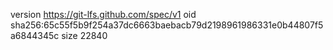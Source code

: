 version https://git-lfs.github.com/spec/v1
oid sha256:65c55f5b9f254a37dc6663baebacb79d2198961986331e0b44807f5a6844345c
size 22840
